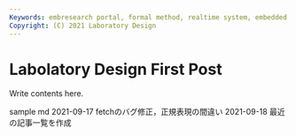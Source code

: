 ```yaml
---
Keywords: embresearch portal, formal method, realtime system, embedded system
Copyright: (C) 2021 Laboratory Design
---
```


# Labolatory Design First Post
 Write contents here.

sample md
2021-09-17 fetchのバグ修正，正規表現の間違い
2021-09-18 最近の記事一覧を作成

